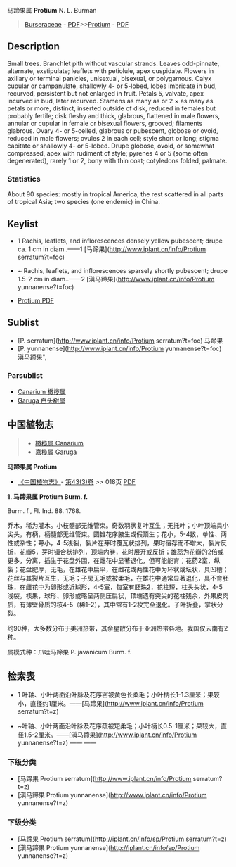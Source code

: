 马蹄果属  **Protium** N. L. Burman

> [Burseraceae](http://www.iplant.cn/info/Burseraceae?t=foc) - [PDF](http://www.iplant.cn/foc/pdf/Burseraceae.pdf)>>[Protium](http://www.iplant.cn/info/Protium?t=foc) - [PDF](http://www.iplant.cn/foc/pdf/Protium.pdf)

## Description

Small trees. Branchlet pith without vascular strands. Leaves odd-pinnate, alternate, exstipulate; leaflets with petiolule, apex cuspidate. Flowers in axillary or terminal panicles, unisexual, bisexual, or polygamous. Calyx cupular or campanulate, shallowly 4- or 5-lobed, lobes imbricate in bud, recurved, persistent but not enlarged in fruit. Petals 5, valvate, apex incurved in bud, later recurved. Stamens as many as or 2 × as many as petals or more, distinct, inserted outside of disk, reduced in females but probably fertile; disk fleshy and thick, glabrous, flattened in male flowers, annular or cupular in female or bisexual flowers, grooved; filaments glabrous. Ovary 4- or 5-celled, glabrous or pubescent, globose or ovoid, reduced in male flowers; ovules 2 in each cell; style short or long; stigma capitate or shallowly 4- or 5-lobed. Drupe globose, ovoid, or somewhat compressed, apex with rudiment of style; pyrenes 4 or 5 (some often degenerated), rarely 1 or 2, bony with thin coat; cotyledons folded, palmate.

### Statistics
About 90 species: mostly in tropical America, the rest scattered in all parts of tropical Asia; two species (one endemic) in China.


## Keylist

* 1 Rachis, leaflets, and inflorescences densely yellow pubescent; drupe ca. 1 cm in diam..——1  [马蹄果](http://www.iplant.cn/info/Protium serratum?t=foc)
* ~ Rachis, leaflets, and inflorescences sparsely shortly pubescent; drupe 1.5-2 cm in diam..——2  [滇马蹄果](http://www.iplant.cn/info/Protium yunnanense?t=foc)


* [Protium.PDF](http://www.iplant.cn/foc/pdf/Protium.pdf)

## Sublist

* [P.  serratum](http://www.iplant.cn/info/Protium serratum?t=foc)
 马蹄果
* [P.  yunnanense](http://www.iplant.cn/info/Protium yunnanense?t=foc) 滇马蹄果",

### Parsublist

* [Canarium  橄榄属](http://www.iplant.cn/info/Canarium?t=foc)
* [Garuga  白头树属](http://www.iplant.cn/info/Garuga?t=foc)

## 中国植物志

> * [橄榄属  Canarium](Canarium-橄榄属.md)
> * [嘉榄属  Garuga](http://www.iplant.cn/info/Garuga?t=z)


**马蹄果属 Protium**

* [《中国植物志》](http://www.iplant.cn/frps)- [第43(3)卷](http://www.iplant.cn/frps/vol/43(3)) >> 018页 [PDF](http://www.iplant.cn/frps/pdf/43(3)/018y.pdf)


**1. 马蹄果属 Protium Burm. f.**

Burm. f., Fl. Ind. 88. 1768.

乔木，稀为灌木。小枝髓部无维管束。奇数羽状复叶互生；无托叶；小叶顶端具小尖头，有柄，柄髓部无维管束。圆锥花序腋生或假顶生；花小，5-4数，单性、两性或杂性；萼小，4-5浅裂，裂片在芽时覆瓦状排列，果时宿存而不增大，裂片反折，花瓣5，芽时镊合状排列，顶端内卷，花时展开或反折；雄蕊为花瓣的2倍或更多，分离，插生于花盘外围，在雌花中显著退化，但可能能育；花药2室，纵裂；花盘肥厚，无毛，在雄花中扁平，在雌花或两性花中为环状或坛状，具凹槽；花丝与其裂片互生，无毛；子房无毛或被柔毛，在雄花中通常显著退化，具不育胚珠，在雌花中为卵形或近球形，4-5室，每室有胚珠2，花柱短，柱头头状，4-5浅裂。核果，球形、卵形或略呈两侧压扁状，顶端遗有突尖的花柱残余，外果皮肉质，有薄壁骨质的核4-5（稀1-2），其中常有1-2枚完全退化。子叶折叠，掌状分裂。

约90种，大多数分布于美洲热带，其余星散分布于亚洲热带各地。我国仅云南有2种。

属模式种：爪哇马蹄果 P. javanicum Burm. f.

## 检索表

* 1 叶轴、小叶两面沿叶脉及花序密被黄色长柔毛；小叶柄长1-1.3厘米；果较小，直径约1厘米。——[马蹄果](http://www.iplant.cn/info/Protium serratum?t=z)

* ~叶轴、小叶两面沿叶脉及花序疏被短柔毛；小叶柄长0.5-1厘米；果较大，直径1.5-2厘米。——[滇马蹄果](http://www.iplant.cn/info/Protium yunnanense?t=z)</td></tr><tr><td>&nbsp;——&nbsp;——&nbsp;</td></tr>
### 下级分类
* [马蹄果  Protium serratum](http://www.iplant.cn/info/Protium serratum?t=z)
* [滇马蹄果  Protium yunnanense](http://www.iplant.cn/info/Protium yunnanense?t=z)

### 下级分类
* [马蹄果  Protium serratum](http://iplant.cn/info/sp/Protium serratum?t=z)
* [滇马蹄果  Protium yunnanense](http://iplant.cn/info/sp/Protium yunnanense?t=z)
